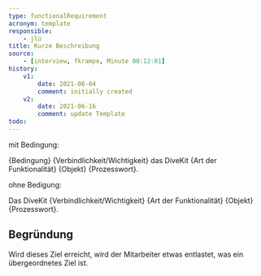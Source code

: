 ```yaml
---
type: functionalRequirement
acronym: template
responsible: 
    - jlü
title: Kurze Beschreibung
source:
    - [interview, fkrampe, Minute 00:12:01]
history:
    v1:
        date: 2021-06-04
        comment: initially created
    v2:
        date: 2021-06-16
        comment: update Template 
todo: 
---
```


mit Bedingung:

{Bedingung} {Verbindlichkeit/Wichtigkeit} das DiveKit {Art der Funktionalität} {Objekt} {Prozesswort}.

ohne Bedigung:

Das DiveKit {Verbindlichkeit/Wichtigkeit} {Art der Funktionalität} {Objekt} {Prozesswort}.

## Begründung

Wird dieses Ziel erreicht, wird der Mitarbeiter etwas entlastet, was ein übergeordnetes Ziel ist.
